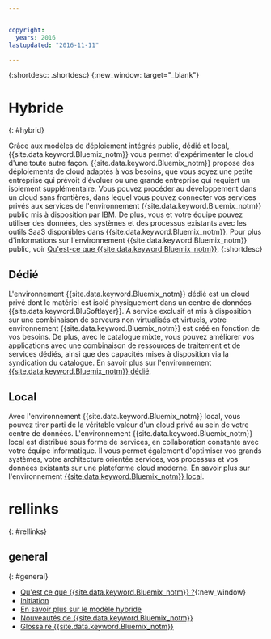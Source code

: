 ```yaml
---


copyright:
  years: 2016
lastupdated: "2016-11-11"

---
```


{:shortdesc: .shortdesc}
{:new_window: target="_blank"}

# Hybride
{: #hybrid}


Grâce aux modèles de déploiement intégrés public, dédié et local, {{site.data.keyword.Bluemix_notm}} vous permet d'expérimenter le
cloud d'une toute autre façon. {{site.data.keyword.Bluemix_notm}} propose des déploiements de cloud adaptés à vos besoins, que vous soyez une
petite entreprise qui prévoit d'évoluer ou une grande entreprise qui requiert un isolement supplémentaire. Vous pouvez procéder au développement dans un
cloud sans frontières, dans lequel vous pouvez connecter vos services privés aux services
de l'environnement {{site.data.keyword.Bluemix_notm}} public mis à
disposition par IBM. De plus, vous et votre équipe pouvez utiliser des données, des systèmes et des processus existants avec les outils SaaS disponibles dans {{site.data.keyword.Bluemix_notm}}. Pour
plus d'informations sur l'environnement {{site.data.keyword.Bluemix_notm}} public, voir
[Qu'est-ce que {{site.data.keyword.Bluemix_notm}}](/docs/overview/whatisbluemix.html).
{:shortdesc}

## Dédié

L'environnement {{site.data.keyword.Bluemix_notm}} dédié est un cloud privé dont le matériel est isolé physiquement dans un centre de données
{{site.data.keyword.BluSoftlayer}}. A service exclusif et mis à disposition sur une combinaison de serveurs non virtualisés et virtuels, votre
environnement {{site.data.keyword.Bluemix_notm}} est créé en fonction de vos besoins. De plus, avec le catalogue mixte, vous pouvez améliorer vos
applications avec une combinaison de ressources de traitement et de services dédiés, ainsi que des capacités mises à disposition via la syndication du
catalogue. En savoir plus sur l'environnement [{{site.data.keyword.Bluemix_notm}} dédié](/docs/dedicated/index.html).

## Local

Avec l'environnement {{site.data.keyword.Bluemix_notm}} local, vous pouvez tirer parti de la véritable valeur d'un cloud privé au sein de
votre centre de données.  L'environnement {{site.data.keyword.Bluemix_notm}} local est distribué sous forme de services, en collaboration
constante avec votre équipe informatique. Il vous permet également d'optimiser vos grands systèmes, votre architecture orientée services, vos processus et
vos données existants sur une plateforme cloud moderne. En savoir plus sur l'environnement
[{{site.data.keyword.Bluemix_notm}} local](/docs/local/index.html).

# rellinks
{: #rellinks}
## general
{: #general}
* [Qu'est ce que {{site.data.keyword.Bluemix_notm}} ?](http://www.ibm.com/cloud-computing/bluemix/what-is-bluemix/){:new_window}
* [Initiation](http://www.ibm.com/cloud-computing/bluemix/getting-started/)
* [En savoir plus sur le modèle hybride](http://www.ibm.com/cloud-computing/bluemix/hybrid/)
* [Nouveautés de {{site.data.keyword.Bluemix_notm}}](/docs/whatsnew/index.html)
* [Glossaire {{site.data.keyword.Bluemix_notm}}](/docs/overview/glossary/index.html)
